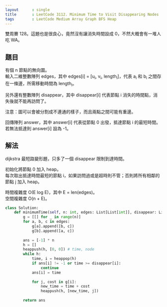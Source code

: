 ```yaml
---
layout      : single
title       : LeetCode 3112. Minimum Time to Visit Disappearing Nodes
tags        : LeetCode Medium Array Graph BFS Heap
---
```

雙周賽 128。這題也是很良心，竟然沒有讓消失時間設成 0，不然大概會有一堆人吃 WA。  

## 題目

有個 n 節點的無向圖。  
輸入二維整數陣列 edges，其中 edges[i] = [u<sub>i</sub>, v<sub>i</sub>, length<sub>i</sub>]，代表 a<sub>i</sub> 和 b<sub>i</sub> 之間存在一條邊，所需移動時間為 length<sub>i</sub>。  

另外還有整數陣列 disappear，其中 disappear[i] 代表節點 i 消失的時間點，消失後就不能再訪問了。  

注意：圖可以會被分割成不連通的樣子，而且兩點之間可能有重邊。  

回傳陣列 answer，其中 answer[i] 代表從節點 0 出發，抵達節點 i 的最短時間。若無法抵達則 answer[i] 設為 -1。  

## 解法

dijkstra 最短路變形題，只多了一個 disappear 限制到達時間。  

初始化將節點 0 加入 heap。  
每次取出抵達時間最短的節點 i，如果訪問過或是超時則不管；否則將所有相鄰的節點 j 加入 heap。  

時間複雜度 O(E log E)，其中 E = len(edges)。  
空間複雜度 O(n + E)。  

```python
class Solution:
    def minimumTime(self, n: int, edges: List[List[int]], disappear: List[int]) -> List[int]:
        g = [[] for _ in range(n)]
        for a, b, c in edges:
            g[a].append([b, c])
            g[b].append([a, c])
            
        ans = [-1] * n
        h = []
        heappush(h, [0, 0]) # time, node
        while h:
            time, i = heappop(h)
            if ans[i] != -1 or time >= disappear[i]:
                continue
            ans[i] = time
            
            for j, cost in g[i]:
                new_time = time + cost
                heappush(h, [new_time, j])
        
        return ans
```
